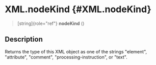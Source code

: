 XML.nodeKind {#XML.nodeKind}
============

> [string]{role="ref"} **nodeKind** ()

Description
-----------

Returns the type of this XML object as one of the strings \"element\",
\"attribute\", \"comment\", \"processing-instruction\", or \"text\".
